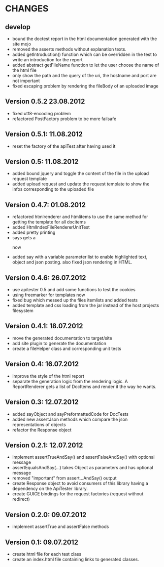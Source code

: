 CHANGES
=======

develop
-------
- bound the doctest report in the html documentation generated with the site mojo 
- removed the asserts methods without explanation texts.
- added getIntroduction() function which can be overridden in the test to write an introduction for the report
- added abstract getFileName function to let the user choose the name of the html file
- only show the path and the query of the uri, the hostname and port are not important
- fixed escaping problem by rendering the fileBody of an uploaded image

Version 0.5.2 23.08.2012
------------------------
- fixed utf8-encoding problem
- refactored PostFactory problem to be more failsafe

Version 0.5.1: 11.08.2012
-------------------------
- reset the factory of the apiTest after having used it

Version 0.5: 11.08.2012
-------------------------
- added bound jquery and toggle the content of the file in the upload request template
- added upload request and update the request template to show the infos corresponding to the uploaded file

Version 0.4.7: 01.08.2012
-------------------------
- refactored htmlrenderer and htmlitems to use the same method for getting the template for all docitems
- added HtmlIndexFileRendererUnitTest
- added pretty printing
- says gets a <p> now
- added say with a variable parameter list to enable highlighted text, object and json posting. also fixed json rendering in HTML.

Version 0.4.6: 26.07.2012
-------------------------
- use apitester 0.5 and add some functions to test the cookies
- using freemarker for templates now
- fixed bug which messed up the files itemlists and added tests
- added template and css loading from the jar instead of the host projects filesystem

Version 0.4.1: 18.07.2012
-------------------------
- move the generated documentation to target/site
- add site plugin to generate the documentation
- create a fileHelper class and corresponding unit tests

Version 0.4: 16.07.2012
-------------------------
- improve the style of the html report
- separate the generation logic from the rendering logic. A ReportRenderer gets a list of DocItems and render it the way he wants.

Version 0.3: 12.07.2012
-------------------------
- added sayObject and sayPreformattedCode for DocTests
- added new assertJson methods which compare the json representations of objects
- refactor the Response object

Version 0.2.1: 12.07.2012
-------------------------
- implement assertTrueAndSay() and assertFalseAndSay() with optional message
- assertEqualsAndSay(...) takes Object as parameters and has optional message
- removed "important" from assert...AndSay() output
- create Response object to avoid consumers of this library having a dependency on the ApiTester library.
- create GUICE bindings for the request factories (request without redirect)

Version 0.2.0: 09.07.2012
-------------------------
 - implement assertTrue and assertFalse methods

Version 0.1: 09.07.2012
-----------------------
 - create html file for each test class
 - create an index.html file containing links to generated classes.
